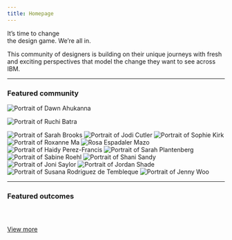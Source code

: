 ```yaml
---
title: Homepage
---
```


<title-block fade="true">
It’s time to change<br>the design game.
<span>We’re all in.</span>
</title-block>

<grid background="gray-10">
<column lg="8" md="5">

<p size="xl">This community of designers is building on their unique journeys with fresh and exciting perspectives that model the change they want to see across IBM.</p>

<icon name="PlexArrowDown"></icon>

</column>
</grid>

<grid background="gray-10">
<column lg="16">

<hr>

</column>

<!-- Featured Community Start -->

<column lg="4">

### Featured community

</column>

<column lg="4" md="4">

<tile title_size="small"
    href="/community/Dawn/"
    caption="community/Dawn"
    title="Dawn Ahukanna">
<img src="community/Dawn/608x608.jpg" alt="Portrait of Dawn Ahukanna" />
</tile>

</column>

<column lg="4" md="4">

<tile title_size="small"
    href="/community/Ruchi/"
    caption="community/Ruchi"
    title="Ruchi Batra">
<img src="community/Ruchi/608x608.jpg" alt="Portrait of Ruchi Batra" />
</tile>

</column>

<column lg="4" md="4">
<tile title_size="small"
    href="/community/SarahB/"
    caption="community/SarahB"
    title="Sarah Brooks">
<img src="community/SarahB/608x608.jpg" alt="Portrait of Sarah Brooks" />
</tile>
</column>

<column lg="4" md="4" offset_lg="4">
<tile title_size="small"
    href="/community/Jodi/"
    caption="community/Jodi"
    title="Jodi Cutler">
<img src="community/Jodi/608x608.jpg" alt="Portrait of Jodi Cutler" />
</tile>
</column>

<column lg="4" md="4">
<tile title_size="small"
    href="/community/Sophie/"
    caption="community/Sophie"
    title="Sophie Kirk">
<img src="community/Sophie/608x608.jpg" alt="Portrait of Sophie Kirk" />
</tile>
</column>

<column lg="4" md="4">
<tile title_size="small"
    href="/community/Roxanne/"
    caption="community/Roxanne"
    title="Roxanne Ma">
<img src="community/Roxanne/608x608.jpg" alt="Portrait of Roxanne Ma" />
</tile>
</tile>
</column>

<column lg="4" md="4" offset_lg="4">
<tile title_size="small"
    href="/community/Rosa/"
    caption="community/Rosa"
    title="Rosa Espadaler Mazo">
<img src="community/Rosa/608x608.jpg" alt="Rosa Espadaler Mazo" />
</tile>
</tile>
</column>

<column lg="4" md="4">
<tile title_size="small"
    href="/community/Haidy/"
    caption="community/Haidy"
    title="Haidy Perez-Francis">
<img src="community/Haidy/608x608.jpg" alt="Portrait of Haidy Perez-Francis" />
</tile>
</column>

<column lg="4" md="4" >
<tile title_size="small"
    href="/community/SarahP/"
    caption="community/SarahP"
    title="Sarah Plantenberg">
<img src="community/SarahP/608x608.jpg" alt="Portrait of Sarah Plantenberg" />
</tile>
</column>

<column lg="4" md="4" offset_lg="4">
<tile title_size="small"
    href="/community/Sabine/"
    caption="community/Sabine"
    title="Sabine Roehl">
<img src="community/Sabine/608x608.jpg" alt="Portrait of Sabine Roehl" />
</tile>
</column>

<column lg="4" md="4" >
<tile title_size="small"
    href="/community/Shani/"
    caption="community/Shani"
    title="Shani Sandy">
<img src="community/Shani/608x608.jpg" alt="Portrait of Shani Sandy" />
</tile>
</column>

<column lg="4" md="4" >
<tile title_size="small"
    href="/community/Joni/"
    caption="community/Joni"
    title="Joni Saylor">
<img src="community/Joni/608x608.jpg" alt="Portrait of Joni Saylor" />
</tile>
</column>

<column lg="4" md="4" offset_lg="4">
<tile title_size="small"
    href="/community/Jordan/"
    caption="community/Jordan"
    title="Jordan Shade">
<img src="community/Jordan/608x608.jpg" alt="Portrait of Jordan Shade" />
</tile>
</column>

<column lg="4" md="4">
<tile title_size="small"
    href="/community/Susana/"
    caption="community/Susana"
    title="Susana Rodriguez de Tembleque">
<img src="community/Susana/608x608.jpg" alt="Portrait of Susana Rodriguez de Tembleque" />
</tile>
</column>

<column lg="4" md="4">
<tile title_size="small"
    href="/community/Jenny/"
    caption="community/Jenny"
    title="Jenny Woo">
<img src="community/Jenny/608x608.jpg" alt="Portrait of Jenny Woo" />
</tile>
</column>

</grid>

<grid background="gray-10">
<column lg="16">

<hr>

</column>

<!-- Featured Community End -->

<!-- Outcomes Start -->

<column lg="4">

### Featured outcomes

</column>

<column lg="4" md="4">

<tile title_size="small"
    href="/impact/quantum/"
    caption="impact/quantum"
    title="Gallery: Quantum computing">
<img src="images/Image_1.jpg" alt="" />
</tile>

</column>
<column lg="4" md="4">

<tile title_size="small"
    href="https://www.youtube.com/watch?v=yrI8S1906Ug"
    caption="Youtube"
    title="Video: Building a security operations center on wheels">
<img src="images/Image_2.jpg" alt=""/>
</tile>

</column>
<column lg="4" md="4" offset_lg="0"  offset_md="4">

<tile title_size="small"
    href="https://www.tdc.org/competitions/typeface-design-2018/"
    caption="Type Directors Club"
    title="2018 Typeface design competition: Plex wins Judges’ Choice">
<img src="images/Image_3.jpg" alt=""/>
</tile>

</column>
<column lg="4" offset_lg="12" text_align="right">

[View more](/impact/)

</column>

</grid>

<!-- Outcomes End -->
